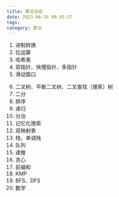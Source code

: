 ```yaml
---
title: 算法总结
date: 2023-06-16 00:45:57
tags:
category: 算法
---
```


1. 进制转换
2. 位运算
3. 哈希表
4. 双指针、快慢指针、多指针
5. 滑动窗口

<!-- more -->

6. 二叉树、平衡二叉树、二叉查找（搜索）树
1. 二分
2. 排序
3. 递归
4. 分治
5. 记忆化搜索
6. 双映射表
7. 栈，单调栈
8. 队列
9. 递推
10. 贪心
11. 前缀和
12. KMP
13. BFS、DFS
14. 数学
